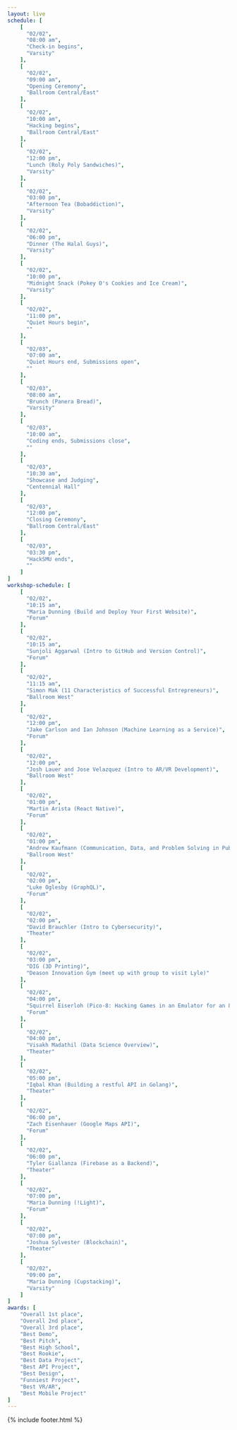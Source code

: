 ```yaml
---
layout: live
schedule: [
    [
      "02/02",
      "08:00 am",
      "Check-in begins",
      "Varsity"
    ],
    [
      "02/02",
      "09:00 am",
      "Opening Ceremony",
      "Ballroom Central/East"
    ],
    [
      "02/02",
      "10:00 am",
      "Hacking begins",
      "Ballroom Central/East"
    ],
    [
      "02/02",
      "12:00 pm",
      "Lunch (Roly Poly Sandwiches)",
      "Varsity"
    ],
    [
      "02/02",
      "03:00 pm",
      "Afternoon Tea (Bobaddiction)",
      "Varsity"
    ],
    [
      "02/02",
      "06:00 pm",
      "Dinner (The Halal Guys)",
      "Varsity"
    ],
    [
      "02/02",
      "10:00 pm",
      "Midnight Snack (Pokey O's Cookies and Ice Cream)",
      "Varsity"
    ],
    [
      "02/02",
      "11:00 pm",
      "Quiet Hours begin",
      ""
    ],
    [
      "02/03",
      "07:00 am",
      "Quiet Hours end, Submissions open",
      ""
    ],
    [
      "02/03",
      "08:00 am",
      "Brunch (Panera Bread)",
      "Varsity"
    ],
    [
      "02/03",
      "10:00 am",
      "Coding ends, Submissions close",
      ""
    ],
    [
      "02/03",
      "10:30 am",
      "Showcase and Judging",
      "Centennial Hall"
    ],
    [
      "02/03",
      "12:00 pm",
      "Closing Ceremony",
      "Ballroom Central/East"
    ],
    [
      "02/03",
      "03:30 pm",
      "HackSMU ends",
      ""
    ]
]
workshop-schedule: [
    [
      "02/02",
      "10:15 am",
      "Maria Dunning (Build and Deploy Your First Website)",
      "Forum"
    ],
    [
      "02/02",
      "10:15 am",
      "Sunjoli Aggarwal (Intro to GitHub and Version Control)",
      "Forum"
    ],
    [
      "02/02",
      "11:15 am",
      "Simon Mak (11 Characteristics of Successful Entrepreneurs)",
      "Ballroom West"
    ],
    [
      "02/02",
      "12:00 pm",
      "Jake Carlson and Ian Johnson (Machine Learning as a Service)",
      "Forum"
    ],
    [
      "02/02",
      "12:00 pm",
      "Josh Lauer and Jose Velazquez (Intro to AR/VR Development)",
      "Ballroom West"
    ],
    [
      "02/02",
      "01:00 pm",
      "Martin Arista (React Native)",
      "Forum"
    ],
    [
      "02/02",
      "01:00 pm",
      "Andrew Kaufmann (Communication, Data, and Problem Solving in Public Policy)",
      "Ballroom West"
    ],
    [
      "02/02",
      "02:00 pm",
      "Luke Oglesby (GraphQL)",
      "Forum"
    ],
    [
      "02/02",
      "02:00 pm",
      "David Brauchler (Intro to Cybersecurity)",
      "Theater"
    ],
    [
      "02/02",
      "03:00 pm",
      "DIG (3D Printing)",
      "Deason Innovation Gym (meet up with group to visit Lyle)"
    ],
    [
      "02/02",
      "04:00 pm",
      "Squirrel Eiserloh (Pico-8: Hacking Games in an Emulator for an 80s Videogame Console that Never Existed)",
      "Forum"
    ],
    [
      "02/02",
      "04:00 pm",
      "Visakh Madathil (Data Science Overview)",
      "Theater"
    ],
    [
      "02/02",
      "05:00 pm",
      "Iqbal Khan (Building a restful API in Golang)",
      "Theater"
    ],
    [
      "02/02",
      "06:00 pm",
      "Zach Eisenhauer (Google Maps API)",
      "Forum"
    ],
    [
      "02/02",
      "06:00 pm",
      "Tyler Giallanza (Firebase as a Backend)",
      "Theater"
    ],
    [
      "02/02",
      "07:00 pm",
      "Maria Dunning (!Light)",
      "Forum"
    ],
    [
      "02/02",
      "07:00 pm",
      "Joshua Sylvester (Blockchain)",
      "Theater"
    ],
    [
      "02/02",
      "09:00 pm",
      "Maria Dunning (Cupstacking)",
      "Varsity"
    ]
]
awards: [
    "Overall 1st place",
    "Overall 2nd place",
    "Overall 3rd place", 
    "Best Demo",
    "Best Pitch",
    "Best High School",
    "Best Rookie",
    "Best Data Project",
    "Best API Project",
    "Best Design",
    "Funniest Project",
    "Best VR/AR",
    "Best Mobile Project"
]
---
```

{% include footer.html %}
